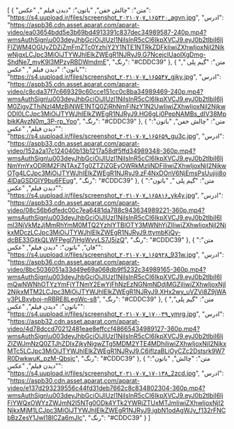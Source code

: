 [
  {
    "متن": "چالش خفن",
    "باتون": "دیدن فیلم ",
    "عکس": "https://s4.uupload.ir/files/screenshot_۲۰۲۱۰۷۰۷_۱۶۵۴۲۰_agvn.jpg",
    "ادرس": "https://aspb36.cdn.asset.aparat.com/aparat-video/ea03654bdd5e3b69bd4913391c837dec34989587-240p.mp4?wmsAuthSign\u003deyJhbGciOiJIUzI1NiIsInR5cCI6IkpXVCJ9.eyJ0b2tlbiI6IjFlZWM4OGUyZDZiZmFmZTc0YzhiY2Y1NTE1NTRkZDFkIiwiZXhwIjoxNjI2NjkwNjgxLCJpc3MiOiJTYWJhIElkZWEgR1NJRyJ9.G7NcejcIUaolXgDmg-ShdNe7_myK9l3MPzyRBDWmdmE",
    "رنگ": "#CDDC39"
  },
  {
    "متن": "گیم پلی ",
    "باتون": "دیدن فیلم ",
    "عکس": "https://s4.uupload.ir/files/screenshot_۲۰۲۱۰۷۰۷_۱۶۵۵۴۷_gjky.jpg",
    "ادرس": "https://aspb35.cdn.asset.aparat.com/aparat-video/c8cda37f7c669329c60cce151cc0c8ba34989469-240p.mp4?wmsAuthSign\u003deyJhbGciOiJIUzI1NiIsInR5cCI6IkpXVCJ9.eyJ0b2tlbiI6IjM0ZjgyZThiNzI4MzBjNWE1NTQ0ZjRhNmFiNzY1N2UwIiwiZXhwIjoxNjI2NjkwODI0LCJpc3MiOiJTYWJhIElkZWEgR1NJRyJ9.HG6gLj0PepNAMBs_dIV38MpbikKAvzN0m_3P-rp_Yoo",
    "رنگ": "#CDDC39"
  },
  {
    "متن": "چالش خفن",
    "باتون": "دیدن فیلم",
    "عکس": "https://s4.uupload.ir/files/screenshot_۲۰۲۱۰۷۰۷_۱۶۵۶۵۹_gu3c.jpg",
    "ادرس": "https://aspb33.cdn.asset.aparat.com/aparat-video/152a2a17c124040b13b1217a58df5ffd34989348-360p.mp4?wmsAuthSign\u003deyJhbGciOiJIUzI1NiIsInR5cCI6IkpXVCJ9.eyJ0b2tlbiI6IjNmYmYxODRlM2FlNTAxZTg0ZTZiZGEyOWRkMzliNDFiIiwiZXhwIjoxNjI2NjkwOTg4LCJpc3MiOiJTYWJhIElkZWEgR1NJRyJ9.zF4NxDOnV6NjEmsPsUujiji8o4IDaGSDGIY9bu6FEug",
    "رنگ": "#CDDC39"
  },
  {
    "متن": "گیم پلی ",
    "باتون": "دیدن فیلم",
    "عکس": "https://s4.uupload.ir/files/screenshot_۲۰۲۱۰۷۰۷_۱۶۵۸۱۶_yk4y.jpg",
    "ادرس": "https://aspb33.cdn.asset.aparat.com/aparat-video/08c56b6dfedc00c7ea6481da788c943634989221-360p.mp4?wmsAuthSign\u003deyJhbGciOiJIUzI1NiIsInR5cCI6IkpXVCJ9.eyJ0b2tlbiI6ImI3NjVkMzJjMmRhYmM0MTQ2YzhlYTBlOTY3MWNhYjZlIiwiZXhwIjoxNjI2NjkxMDczLCJpc3MiOiJTYWJhIElkZWEgR1NJRyJ9.ttymbKjQy-dcBE33GjtkQLWFPegI7jHgWvvLS7J5izQ",
    "رنگ": "#CDDC39"
  },
  {
    "متن": "فان",
    "باتون": "دیدن فیلم",
    "عکس": "https://s4.uupload.ir/files/screenshot_۲۰۲۱۰۷۰۷_۱۶۵۹۲۸_931w.jpg",
    "ادرس": "https://aspb36.cdn.asset.aparat.com/aparat-video/8bc5036051a33d49e69a068db9f5232c34989165-360p.mp4?wmsAuthSign\u003deyJhbGciOiJIUzI1NiIsInR5cCI6IkpXVCJ9.eyJ0b2tlbiI6ImQwNWNhOTYzYmFjYTNmY2EwYjFhNzEzNGNmNDdjMGZjIiwiZXhwIjoxNjI2NjkxMTM2LCJpc3MiOiJTYWJhIElkZWEgR1NJRyJ9.XHx2wy_uVZVi8Z9jWAv3PLBxvboj-nRBRE8LegWc-s8",
    "رنگ": "#CDDC39"
  },
  {
    "متن": "گیم پلی",
    "باتون": "دیدن فیلم",
    "عکس": "https://s4.uupload.ir/files/screenshot_۲۰۲۱۰۷۰۷_۱۷۰۰۳۹_ymrg.jpg",
    "ادرس": "https://aspb32.cdn.asset.aparat.com/aparat-video/4d78dccd70212481eae8effccf48665434989127-360p.mp4?wmsAuthSign\u003deyJhbGciOiJIUzI1NiIsInR5cCI6IkpXVCJ9.eyJ0b2tlbiI6IjZlZWJmNzQ0ZTJhZDIxZjkyNjgwZTg5MDM2YTE4MDhiIiwiZXhwIjoxNjI2NjkxMTc5LCJpc3MiOiJTYWJhIElkZWEgR1NJRyJ9.C6iflzaBLiOyCZc2Dstsrk9W7R0DwkwuK_pzM-Qbsjc",
    "رنگ": "#CDDC39"
  },
  {
    "متن": "چالش",
    "باتون": "دیدن فیلم",
    "عکس": "https://s4.uupload.ir/files/screenshot_۲۰۲۱۰۷۰۷_۱۷۰۱۳۸_2zcd.jpg",
    "ادرس": "https://aspb30.cdn.asset.aparat.com/aparat-video/e137d293239556c44fd31deb7662c8c834802304-360p.mp4?wmsAuthSign\u003deyJhbGciOiJIUzI1NiIsInR5cCI6IkpXVCJ9.eyJ0b2tlbiI6IjFiYWQxOWYzZWJmN2I5NTg0ODk4YTk2YWRjZTUxMTJmIiwiZXhwIjoxNjI2NjkxMjM1LCJpc3MiOiJTYWJhIElkZWEgR1NJRyJ9.jgbN1odAgWJy_f132rFNCbBzZesY1JwI18ICZa6mJlc",
    "رنگ": "#CDDC39"
  }
]
